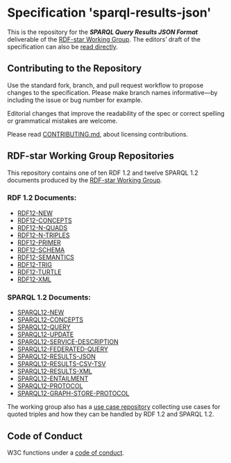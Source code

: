 
# Specification 'sparql-results-json'

This is the repository for the **_SPARQL Query Results JSON Format_** deliverable of the [RDF-star Working Group](https://www.w3.org/groups/wg/rdf-star).
The editors’ draft of the specification can also be [read directly](https://w3c.github.io/sparql-results-json/spec/).

## Contributing to the Repository

Use the standard fork, branch, and pull request workflow to propose changes to the specification. Please make branch names informative—by including the issue or bug number for example.

Editorial changes that improve the readability of the spec or correct spelling or grammatical mistakes are welcome.

Please read [CONTRIBUTING.md](CONTRIBUTING.md), about licensing contributions.

## RDF-star Working Group Repositories

This repository contains one of ten RDF 1.2 and twelve SPARQL 1.2 documents produced by the  [RDF-star Working Group](https://www.w3.org/groups/wg/rdf-star).

### RDF 1.2 Documents:
* [RDF12-NEW][]
* [RDF12-CONCEPTS][]
* [RDF12-N-QUADS][]
* [RDF12-N-TRIPLES][]
* [RDF12-PRIMER][]
* [RDF12-SCHEMA][]
* [RDF12-SEMANTICS][]
* [RDF12-TRIG][]
* [RDF12-TURTLE][]
* [RDF12-XML][]

### SPARQL 1.2 Documents:
* [SPARQL12-NEW][]
* [SPARQL12-CONCEPTS][]
* [SPARQL12-QUERY][]
* [SPARQL12-UPDATE][]
* [SPARQL12-SERVICE-DESCRIPTION][]
* [SPARQL12-FEDERATED-QUERY][]
* [SPARQL12-RESULTS-JSON][]
* [SPARQL12-RESULTS-CSV-TSV][]
* [SPARQL12-RESULTS-XML][]
* [SPARQL12-ENTAILMENT][]
* [SPARQL12-PROTOCOL][]
* [SPARQL12-GRAPH-STORE-PROTOCOL][]

The working group also has a [use case repository][RDF12-UCR] collecting use cases for quoted triples and how they can be handled by RDF 1.2 and SPARQL 1.2.

## Code of Conduct

W3C functions under a [code of conduct](https://www.w3.org/Consortium/cepc/).

[RDF12-NEW]: https://github.com/w3c/rdf-new
[RDF12-CONCEPTS]: https://github.com/w3c/rdf-concepts
[RDF12-N-QUADS]: https://github.com/w3c/rdf-n-quads
[RDF12-N-TRIPLES]: https://github.com/w3c/rdf-n-triples
[RDF12-PRIMER]: https://github.com/w3c/rdf-primer
[RDF12-SCHEMA]: https://github.com/w3c/rdf-schema
[RDF12-SEMANTICS]: https://github.com/w3c/rdf-semantics
[RDF12-TRIG]: https://github.com/w3c/rdf-trig
[RDF12-TURTLE]: https://github.com/w3c/rdf-turtle
[RDF12-XML]: https://github.com/w3c/rdf-xml

[SPARQL12-NEW]: https://github.com/w3c/sparql-new
[SPARQL12-CONCEPTS]: https://github.com/w3c/sparql-concepts
[SPARQL12-QUERY]: https://github.com/w3c/sparql-query
[SPARQL12-UPDATE]: https://github.com/w3c/sparql-update
[SPARQL12-SERVICE-DESCRIPTION]: https://github.com/w3c/sparql-service-description
[SPARQL12-FEDERATED-QUERY]: https://github.com/w3c/sparql-federated-query
[SPARQL12-RESULTS-JSON]: https://github.com/w3c/sparql-results-json
[SPARQL12-RESULTS-CSV-TSV]: https://github.com/w3c/sparql-results-csv-tsv
[SPARQL12-RESULTS-XML]: https://github.com/w3c/sparql-results-xml
[SPARQL12-ENTAILMENT]: https://github.com/w3c/sparql-entailment
[SPARQL12-PROTOCOL]: https://github.com/w3c/sparql-protocol
[SPARQL12-GRAPH-STORE-PROTOCOL]: https://github.com/w3c/sparql-graph-store-protocol

[RDF12-UCR]: https://github.com/w3c/rdf-ucr
